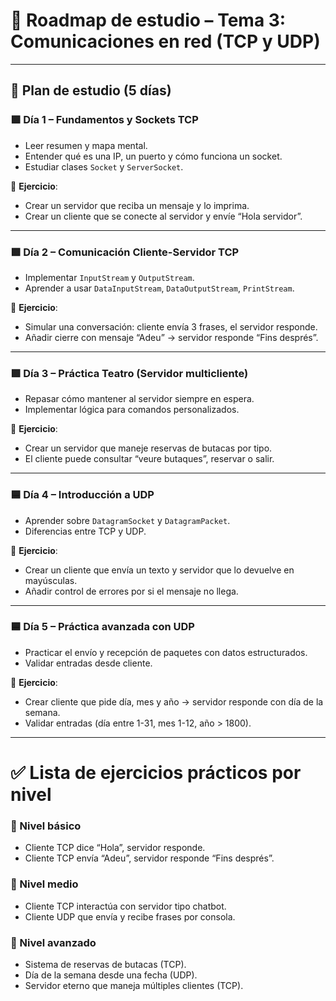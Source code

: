 # 🚀 Roadmap de estudio – Tema 3: Comunicaciones en red (TCP y UDP)

---

## 📅 Plan de estudio (5 días)

### 🟩 Día 1 – Fundamentos y Sockets TCP

- Leer resumen y mapa mental.
- Entender qué es una IP, un puerto y cómo funciona un socket.
- Estudiar clases `Socket` y `ServerSocket`.

🧪 **Ejercicio**:

- Crear un servidor que reciba un mensaje y lo imprima.
- Crear un cliente que se conecte al servidor y envíe “Hola servidor”.

---

### 🟩 Día 2 – Comunicación Cliente-Servidor TCP

- Implementar `InputStream` y `OutputStream`.
- Aprender a usar `DataInputStream`, `DataOutputStream`, `PrintStream`.

🧪 **Ejercicio**:

- Simular una conversación: cliente envía 3 frases, el servidor responde.
- Añadir cierre con mensaje “Adeu” → servidor responde “Fins després”.

---

### 🟩 Día 3 – Práctica Teatro (Servidor multicliente)

- Repasar cómo mantener al servidor siempre en espera.
- Implementar lógica para comandos personalizados.

🧪 **Ejercicio**:

- Crear un servidor que maneje reservas de butacas por tipo.
- El cliente puede consultar “veure butaques”, reservar o salir.

---

### 🟦 Día 4 – Introducción a UDP

- Aprender sobre `DatagramSocket` y `DatagramPacket`.
- Diferencias entre TCP y UDP.

🧪 **Ejercicio**:

- Crear un cliente que envía un texto y servidor que lo devuelve en mayúsculas.
- Añadir control de errores por si el mensaje no llega.

---

### 🟦 Día 5 – Práctica avanzada con UDP

- Practicar el envío y recepción de paquetes con datos estructurados.
- Validar entradas desde cliente.

🧪 **Ejercicio**:

- Crear cliente que pide día, mes y año → servidor responde con día de la semana.
- Validar entradas (día entre 1-31, mes 1-12, año > 1800).

---

# ✅ Lista de ejercicios prácticos por nivel

### 🔸 Nivel básico

-  Cliente TCP dice “Hola”, servidor responde.
-  Cliente TCP envía “Adeu”, servidor responde “Fins després”.

### 🔸 Nivel medio

-  Cliente TCP interactúa con servidor tipo chatbot.
-  Cliente UDP que envía y recibe frases por consola.

### 🔸 Nivel avanzado

-  Sistema de reservas de butacas (TCP).
-  Día de la semana desde una fecha (UDP).
-  Servidor eterno que maneja múltiples clientes (TCP).
